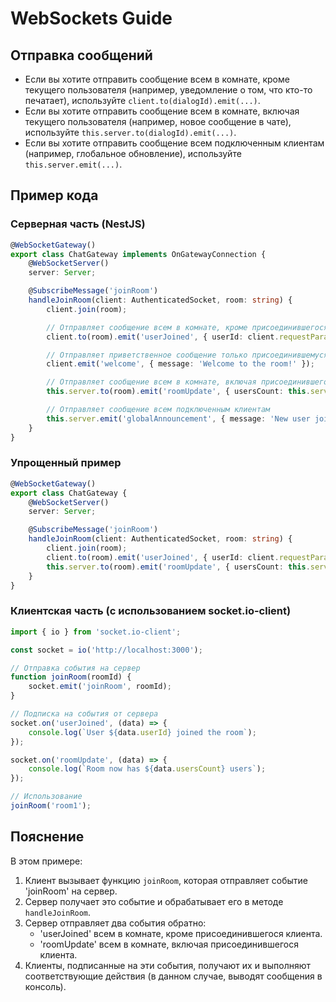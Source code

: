 # WebSockets Guide

## Отправка сообщений

- Если вы хотите отправить сообщение всем в комнате, кроме текущего пользователя (например, уведомление о том, что кто-то печатает), используйте `client.to(dialogId).emit(...)`.
- Если вы хотите отправить сообщение всем в комнате, включая текущего пользователя (например, новое сообщение в чате), используйте `this.server.to(dialogId).emit(...)`.
- Если вы хотите отправить сообщение всем подключенным клиентам (например, глобальное обновление), используйте `this.server.emit(...)`.

## Пример кода

### Серверная часть (NestJS)

```typescript
@WebSocketGateway()
export class ChatGateway implements OnGatewayConnection {
    @WebSocketServer()
    server: Server;

    @SubscribeMessage('joinRoom')
    handleJoinRoom(client: AuthenticatedSocket, room: string) {
        client.join(room);

        // Отправляет сообщение всем в комнате, кроме присоединившегося клиента
        client.to(room).emit('userJoined', { userId: client.requestParams.user_info_id });

        // Отправляет приветственное сообщение только присоединившемуся клиенту
        client.emit('welcome', { message: 'Welcome to the room!' });

        // Отправляет сообщение всем в комнате, включая присоединившегося клиента
        this.server.to(room).emit('roomUpdate', { usersCount: this.server.sockets.adapter.rooms.get(room).size });

        // Отправляет сообщение всем подключенным клиентам
        this.server.emit('globalAnnouncement', { message: 'New user joined a room!' });
    }
}
```

### Упрощенный пример

```typescript
@WebSocketGateway()
export class ChatGateway {
    @WebSocketServer()
    server: Server;

    @SubscribeMessage('joinRoom')
    handleJoinRoom(client: AuthenticatedSocket, room: string) {
        client.join(room);
        client.to(room).emit('userJoined', { userId: client.requestParams.user_info_id });
        this.server.to(room).emit('roomUpdate', { usersCount: this.server.sockets.adapter.rooms.get(room).size });
    }
}
```

### Клиентская часть (с использованием socket.io-client)

```javascript
import { io } from 'socket.io-client';

const socket = io('http://localhost:3000');

// Отправка события на сервер
function joinRoom(roomId) {
    socket.emit('joinRoom', roomId);
}

// Подписка на события от сервера
socket.on('userJoined', (data) => {
    console.log(`User ${data.userId} joined the room`);
});

socket.on('roomUpdate', (data) => {
    console.log(`Room now has ${data.usersCount} users`);
});

// Использование
joinRoom('room1');
```

## Пояснение

В этом примере:

1. Клиент вызывает функцию `joinRoom`, которая отправляет событие 'joinRoom' на сервер.
2. Сервер получает это событие и обрабатывает его в методе `handleJoinRoom`.
3. Сервер отправляет два события обратно:
    - 'userJoined' всем в комнате, кроме присоединившегося клиента.
    - 'roomUpdate' всем в комнате, включая присоединившегося клиента.
4. Клиенты, подписанные на эти события, получают их и выполняют соответствующие действия (в данном случае, выводят сообщения в консоль).
